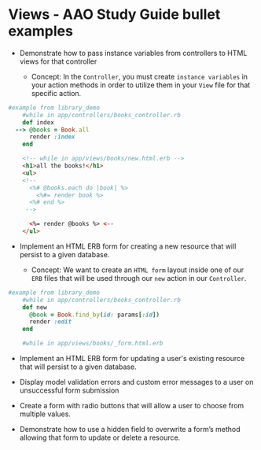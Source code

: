 # Views - AAO Study Guide bullet examples
+ Demonstrate how to pass instance variables from controllers to HTML views for that controller

    - Concept: In the `Controller`, you must create `instance variables` in your action methods in order to utilize them in your `View` file for that specific action.

``` Ruby
#example from library_demo
    #while in app/controllers/books_controller.rb
    def index
  --> @books = Book.all
      render :index
    end
```
``` HTML
    <!-- while in app/views/books/new.html.erb -->
    <h1>all the books!</h1>
    <ul>
    <!--
      <%# @books.each do |book| %>
        <%#= render book %>
      <%# end %>
     -->

      <%= render @books %> <--
    </ul>
```

+ Implement an HTML ERB form for creating a new resource that will persist to a given database.

    - Concept: We want to create an `HTML form` layout inside one of our `ERB` files that will be used through our `new` action in our `Controller`.

``` Ruby
#example from library_demo
    #while in app/controllers/books_controller.rb
    def new
      @book = Book.find_by(id: params[:id])
      render :edit
    end
```
```Ruby
    #while in app/views/books/_form.html.erb
```

+ Implement an HTML ERB form for updating a user's existing resource that will persist to a given database.

+ Display model validation errors and custom error messages to a user on unsuccessful form submission

+ Create a form with radio buttons that will allow a user to choose from multiple values.

+ Demonstrate how to use a hidden field to overwrite a form’s method allowing that form to update or delete a resource.


``` Ruby

```